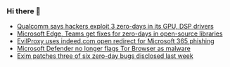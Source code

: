 ### Hi there 👋

<!--START_SECTION:feed-->
* [Qualcomm says hackers exploit 3 zero-days in its GPU, DSP drivers](https://www.bleepingcomputer.com/news/security/qualcomm-says-hackers-exploit-3-zero-days-in-its-gpu-dsp-drivers/)
* [Microsoft Edge, Teams get fixes for zero-days in open-source libraries](https://www.bleepingcomputer.com/news/microsoft/microsoft-edge-teams-get-fixes-for-zero-days-in-open-source-libraries/)
* [EvilProxy uses indeed.com open redirect for Microsoft 365 phishing](https://www.bleepingcomputer.com/news/security/evilproxy-uses-indeedcom-open-redirect-for-microsoft-365-phishing/)
* [Microsoft Defender no longer flags Tor Browser as malware](https://www.bleepingcomputer.com/news/security/microsoft-defender-no-longer-flags-tor-browser-as-malware/)
* [Exim patches three of six zero-day bugs disclosed last week](https://www.bleepingcomputer.com/news/security/exim-patches-three-of-six-zero-day-bugs-disclosed-last-week/)
<!--END_SECTION:feed-->

<!--
**frankenk/frankenk** is a ✨ _special_ ✨ repository because its `README.md` (this file) appears on your GitHub profile.

Here are some ideas to get you started:

- 🔭 I’m currently working on ...
- 🌱 I’m currently learning ...
- 👯 I’m looking to collaborate on ...
- 🤔 I’m looking for help with ...
- 💬 Ask me about ...
- 📫 How to reach me: ...
- 😄 Pronouns: ...
- ⚡ Fun fact: ...
-->



